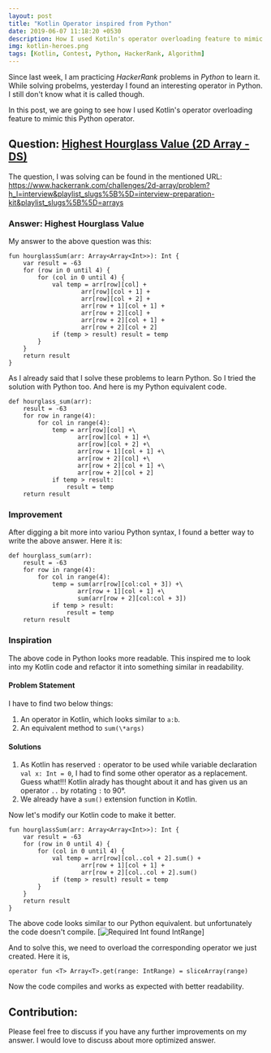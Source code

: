 ```yaml
---
layout: post
title: "Kotlin Operator inspired from Python"
date: 2019-06-07 11:18:20 +0530
description: How I used Kotiln's operator overloading feature to mimic a Python operator.
img: kotlin-heroes.png
tags: [Kotlin, Contest, Python, HackerRank, Algorithm]
---
```

Since last week, I am practicing *HackerRank* problems in *Python* to learn it. While solving probelms, yesterday I found an interesting operator in Python. I still don't know what it is called though.

In this post, we are going to see how I used Kotlin's operator overloading feature to mimic this Python operator.


## Question: [Highest Hourglass Value (2D Array - DS)](https://www.hackerrank.com/challenges/2d-array/problem?h_l=interview&playlist_slugs%5B%5D=interview-preparation-kit&playlist_slugs%5B%5D=arrays)

The question, I was solving can be found in the mentioned URL: https://www.hackerrank.com/challenges/2d-array/problem?h_l=interview&playlist_slugs%5B%5D=interview-preparation-kit&playlist_slugs%5B%5D=arrays


### Answer: Highest Hourglass Value
My answer to the above question was this:
```
fun hourglassSum(arr: Array<Array<Int>>): Int {
    var result = -63
    for (row in 0 until 4) {
        for (col in 0 until 4) {
            val temp = arr[row][col] +
                    arr[row][col + 1] +
                    arr[row][col + 2] +
                    arr[row + 1][col + 1] +
                    arr[row + 2][col] +
                    arr[row + 2][col + 1] +
                    arr[row + 2][col + 2]
            if (temp > result) result = temp
        }
    }
    return result
}
```
As I already said that I solve these problems to learn Python. So I tried the solution with Python too. And here is my Python equivalent code.
```
def hourglass_sum(arr):
    result = -63
    for row in range(4):
        for col in range(4):
            temp = arr[row][col] +\
                   arr[row][col + 1] +\
                   arr[row][col + 2] +\
                   arr[row + 1][col + 1] +\
                   arr[row + 2][col] +\
                   arr[row + 2][col + 1] +\
                   arr[row + 2][col + 2]
            if temp > result:
                result = temp
    return result
```
### Improvement
After digging a bit more into variou Python syntax, I found a better way to write the above answer. Here it is:
```
def hourglass_sum(arr):
    result = -63
    for row in range(4):
        for col in range(4):
            temp = sum(arr[row][col:col + 3]) +\
                   arr[row + 1][col + 1] +\
                   sum(arr[row + 2][col:col + 3])
            if temp > result:
                result = temp
    return result
```
### Inspiration
The above code in Python looks more readable. This inspired me to look into my Kotlin code and refactor it into something similar in readability.

#### Problem Statement
I have to find two below things:
1. An operator in Kotlin, which looks similar to `a:b`.
2. An equivalent method to `sum(\*args)`

#### Solutions
1. As Kotlin has reserved `:` operator to be used while variable declaration `val x: Int = 0`, I had to find some other operator as a replacement.
Guess what!!! Kotlin alrady has thought about it and has given us an operator `..` by rotating `:` to 90&deg;.
2. We already have a `sum()` extension function in Kotlin.

Now let's modify our Kotlin code to make it better.
```
fun hourglassSum(arr: Array<Array<Int>>): Int {
    var result = -63
    for (row in 0 until 4) {
        for (col in 0 until 4) {
            val temp = arr[row][col..col + 2].sum() +
                    arr[row + 1][col + 1] +
                    arr[row + 2][col..col + 2].sum()
            if (temp > result) result = temp
        }
    }
    return result
}
```
The above code looks similar to our Python equivalent. but unfortunately the code doesn't compile.
[![Required Int found IntRange](https://chansek.github.io/assets/img/kotlin-operator-inspired-from-python/error.png)]

And to solve this, we need to overload the corresponding operator we just created. Here it is,
```
operator fun <T> Array<T>.get(range: IntRange) = sliceArray(range)
```
Now the code compiles and works as expected with better readability.

## Contribution:
Please feel free to discuss if you have any further improvements on my answer. I would love to discuss about more optimized answer.

